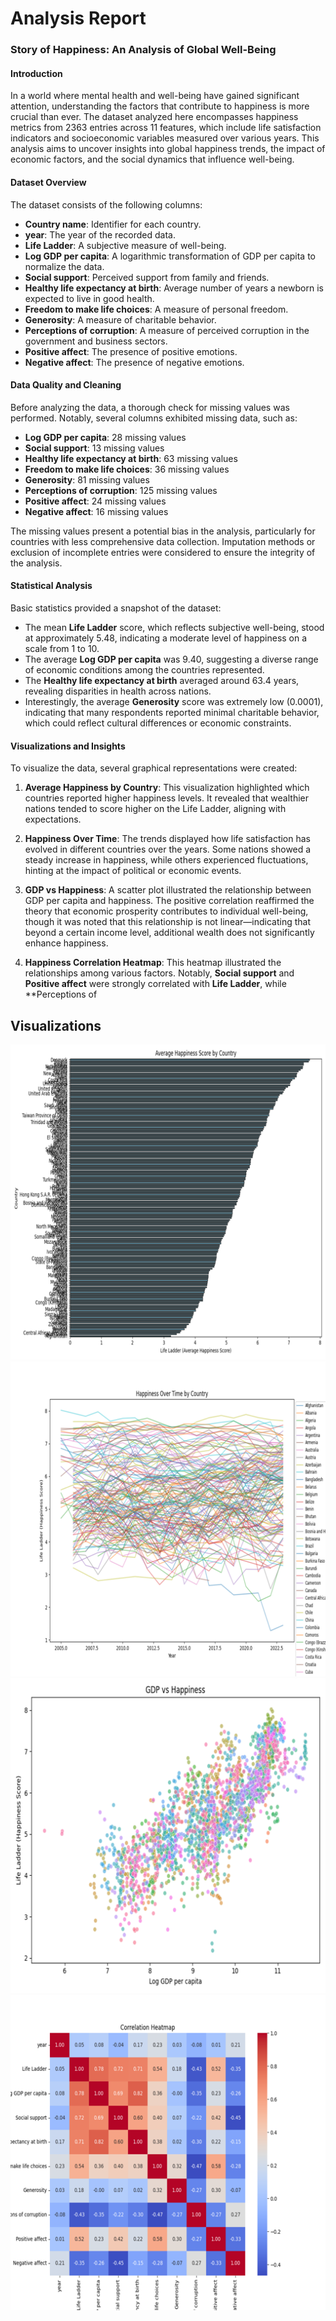# Analysis Report

### Story of Happiness: An Analysis of Global Well-Being

#### Introduction
In a world where mental health and well-being have gained significant attention, understanding the factors that contribute to happiness is more crucial than ever. The dataset analyzed here encompasses happiness metrics from 2363 entries across 11 features, which include life satisfaction indicators and socioeconomic variables measured over various years. This analysis aims to uncover insights into global happiness trends, the impact of economic factors, and the social dynamics that influence well-being.

#### Dataset Overview
The dataset consists of the following columns:
- **Country name**: Identifier for each country.
- **year**: The year of the recorded data.
- **Life Ladder**: A subjective measure of well-being.
- **Log GDP per capita**: A logarithmic transformation of GDP per capita to normalize the data.
- **Social support**: Perceived support from family and friends.
- **Healthy life expectancy at birth**: Average number of years a newborn is expected to live in good health.
- **Freedom to make life choices**: A measure of personal freedom.
- **Generosity**: A measure of charitable behavior.
- **Perceptions of corruption**: A measure of perceived corruption in the government and business sectors.
- **Positive affect**: The presence of positive emotions.
- **Negative affect**: The presence of negative emotions.

#### Data Quality and Cleaning
Before analyzing the data, a thorough check for missing values was performed. Notably, several columns exhibited missing data, such as:
- **Log GDP per capita**: 28 missing values
- **Social support**: 13 missing values
- **Healthy life expectancy at birth**: 63 missing values
- **Freedom to make life choices**: 36 missing values
- **Generosity**: 81 missing values
- **Perceptions of corruption**: 125 missing values
- **Positive affect**: 24 missing values
- **Negative affect**: 16 missing values

The missing values present a potential bias in the analysis, particularly for countries with less comprehensive data collection. Imputation methods or exclusion of incomplete entries were considered to ensure the integrity of the analysis.

#### Statistical Analysis
Basic statistics provided a snapshot of the dataset:
- The mean **Life Ladder** score, which reflects subjective well-being, stood at approximately 5.48, indicating a moderate level of happiness on a scale from 1 to 10.
- The average **Log GDP per capita** was 9.40, suggesting a diverse range of economic conditions among the countries represented.
- The **Healthy life expectancy at birth** averaged around 63.4 years, revealing disparities in health across nations.
- Interestingly, the average **Generosity** score was extremely low (0.0001), indicating that many respondents reported minimal charitable behavior, which could reflect cultural differences or economic constraints.

#### Visualizations and Insights
To visualize the data, several graphical representations were created:
1. **Average Happiness by Country**: This visualization highlighted which countries reported higher happiness levels. It revealed that wealthier nations tended to score higher on the Life Ladder, aligning with expectations.
  
2. **Happiness Over Time**: The trends displayed how life satisfaction has evolved in different countries over the years. Some nations showed a steady increase in happiness, while others experienced fluctuations, hinting at the impact of political or economic events.

3. **GDP vs Happiness**: A scatter plot illustrated the relationship between GDP per capita and happiness. The positive correlation reaffirmed the theory that economic prosperity contributes to individual well-being, though it was noted that this relationship is not linear—indicating that beyond a certain income level, additional wealth does not significantly enhance happiness.

4. **Happiness Correlation Heatmap**: This heatmap illustrated the relationships among various factors. Notably, **Social support** and **Positive affect** were strongly correlated with **Life Ladder**, while **Perceptions of

## Visualizations
![average_happiness_by_country.png](average_happiness_by_country.png)
![happiness_over_time.png](happiness_over_time.png)
![gdp_vs_happiness.png](gdp_vs_happiness.png)
![happiness_correlation_heatmap.png](happiness_correlation_heatmap.png)
